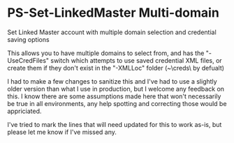 # PS-Set-LinkedMaster Multi-domain
Set Linked Master account with multiple domain selection and credential saving options

This allows you to have multiple domains to select from, and has the "-UseCredFiles" switch which attempts to use saved credential XML files, or create them if they don't exist in the "-XMLLoc" folder (~\creds\ by defualt)

I had to make a few changes to sanitize this and I've had to use a slightly older version than what I use in production, but I welcome any feedback on this. I know there are some assumptions made here that won't necessarily be true in all environments, any help spotting and correcting those would be appriciated.

I've tried to mark the lines that will need updated for this to work as-is, but please let me know if I've missed any. 
